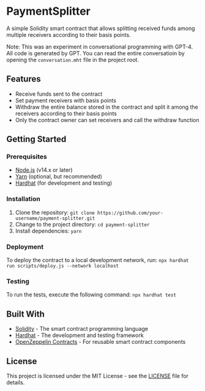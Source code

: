 # PaymentSplitter

A simple Solidity smart contract that allows splitting received funds among multiple receivers according to their basis points.

Note: This was an experiment in conversational programming with GPT-4. All code is generated by GPT. You can read the entire conversatioin by opening the `conversation.mht` file in the project root.


## Features

- Receive funds sent to the contract
- Set payment receivers with basis points
- Withdraw the entire balance stored in the contract and split it among the receivers according to their basis points
- Only the contract owner can set receivers and call the withdraw function


## Getting Started


### Prerequisites

- [Node.js](https://nodejs.org/en/) (v14.x or later)
- [Yarn](https://yarnpkg.com/) (optional, but recommended)
- [Hardhat](https://hardhat.org/getting-started/) (for development and testing)

### Installation

1. Clone the repository: `git clone https://github.com/your-username/payment-splitter.git`
2. Change to the project directory: `cd payment-splitter`
3. Install dependencies: `yarn`


### Deployment

To deploy the contract to a local development network, run: `npx hardhat run scripts/deploy.js --network localhost`


### Testing

To run the tests, execute the following command: `npx hardhat test`


## Built With

- [Solidity](https://soliditylang.org/) - The smart contract programming language
- [Hardhat](https://hardhat.org/) - The development and testing framework
- [OpenZeppelin Contracts](https://github.com/OpenZeppelin/openzeppelin-contracts) - For reusable smart contract components


## License

This project is licensed under the MIT License - see the [LICENSE](LICENSE) file for details.
